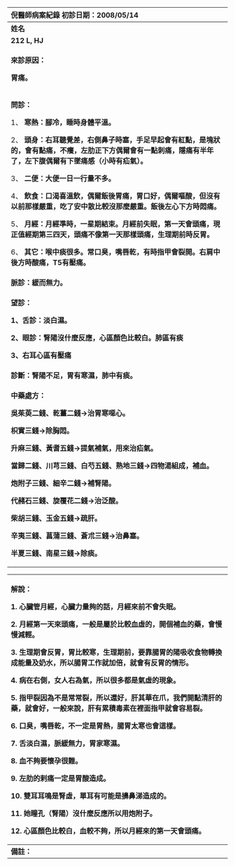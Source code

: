 ﻿|**倪醫師病案紀錄     初診日期：2008/05/14**|
| :- |
|**姓名**|**性別：**|**年齡及體型**|**來診日期：**|
|**212 L, HJ**|**女**|**33歲，中等**|**2008/05/14**|
|<p>**來診原因：**</p><p>**胃痛。**</p>|
|<p>**問診：**</p><p>1、 **寒熱：腳冷，睡時身體平溫。** </p><p>2、 **頭身：右耳聽覺差，右側鼻子時塞，手足早起會有紅點，是塊狀的，會有點痛，不癢，左肋正下方偶爾會有一點刺痛，隱痛有半年了，左下腹偶爾有下墜痛感（小時有疝氣）。**</p><p>3、 **二便：大便一日一行量不多。**</p><p>4、 **飲食：口渴喜溫飲，偶爾飯後胃痛，胃口好，偶爾嘔酸，但沒有以前那樣嚴重，吃了安中散比較沒那麼嚴重。飯後左心下方時悶痛。**</p><p>5、 **月經：月經準時，一星期結束。月經前失眠，第一天會頭痛，現正值經期第三四天，頭痛不像第一天那樣頭痛，生理期前時反胃。**</p><p>6、 **其它：喉中痰很多。常口臭，嘴唇乾，有時指甲會裂開。右肩中後方時酸痛，T5有壓痛。**</p>|
|**脈診：緩而無力。**|
|<p>**望診：**</p><p>**1、舌診：淡白濕。**</p><p>**2、眼診：腎陽沒什麼反應，心區顏色比較白。肺區有痰**</p><p>**3、右耳心區有壓痛**</p>|
|**診斷：腎陽不足，胃有寒濕，肺中有痰。** |
|<p>**中藥處方：**</p><p>**吳茱萸二錢、乾薑二錢→治胃寒噁心。**</p><p>**枳實三錢→除胸悶。**</p><p>**升麻三錢、黃耆五錢→提氣補氣，用來治疝氣。**</p><p>**當歸二錢、川芎三錢、白芍五錢、熟地三錢→四物湯組成，補血。**</p><p>**炮附子三錢、細辛二錢→補腎陽。**</p><p>**代赭石三錢、旋覆花二錢→治泛酸。**</p><p>**柴胡三錢、玉金五錢→疏肝。**</p><p>**辛夷三錢、菖蒲三錢、蒼朮三錢→治鼻塞。**</p><p>**半夏三錢、南星三錢→除痰。**</p>|



|<p>**解說：**</p><p>1. **心臟管月經，心臟力量夠的話，月經來前不會失眠。**</p><p>2. **月經第一天來頭痛，一般是屬於比較血虛的，開個補血的藥，會慢慢減輕。**</p><p>3. **生理期會反胃，胃比較寒，生理期前，要靠腸胃的陽吸收食物轉換成能量及奶水，所以腸胃工作就加倍，就會有反胃的情形。**</p><p>4. **病在右側，女人右為氣，所以很多都是氣虛的現象。**</p><p>5. **指甲裂因為不是常常裂，所以還好，肝其華在爪，我們開點清肝的藥，就會好，一般來說，肝有累積毒素在裡面指甲就會容易裂。**</p><p>6. **口臭，嘴唇乾，不一定是胃熱，腸胃太寒也會這樣。**</p><p>7. **舌淡白濕，脈緩無力，胃家寒濕。**</p><p>8. **血不夠要懷孕很難。**</p><p>9. **左肋的剌痛一定是胃酸造成。**</p><p>10. **雙耳耳鳴是腎虛，單耳有可能是擤鼻涕造成的。**</p><p>11. **她瞳孔（腎陽）沒什麼反應所以用炮附子。**</p><p>12. **心區顏色比較白，血較不夠，所以月經來的第一天會頭痛。**</p>|
| :- |
|**備註：**|

